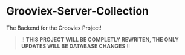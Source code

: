 # Grooviex-Server-Collection

The Backend for the Grooviex Project!

> !! **THIS PROJECT WILL BE COMPLETLY REWRITEN, THE ONLY UPDATES WILL BE DATABASE CHANGES** !!